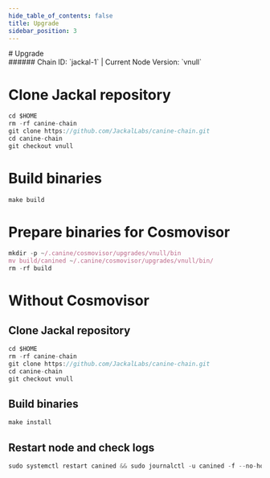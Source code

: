 ```yaml
---
hide_table_of_contents: false
title: Upgrade
sidebar_position: 3
---
```


<div class="h1-with-icon icon-jackal">
# Upgrade
</div>
###### Chain ID: `jackal-1` | Current Node Version: `vnull`


# Clone Jackal repository
```js
cd $HOME
rm -rf canine-chain
git clone https://github.com/JackalLabs/canine-chain.git
cd canine-chain
git checkout vnull
 ```

# Build binaries
```js
make build
 ```

# Prepare binaries for Cosmovisor
```js
mkdir -p ~/.canine/cosmovisor/upgrades/vnull/bin
mv build/canined ~/.canine/cosmovisor/upgrades/vnull/bin/
rm -rf build
```

# Without Cosmovisor
## Clone Jackal repository
```js
cd $HOME
rm -rf canine-chain
git clone https://github.com/JackalLabs/canine-chain.git
cd canine-chain
git checkout vnull
 ```

## Build binaries
```js
make install
 ```

## Restart node and check logs
```js
sudo systemctl restart canined && sudo journalctl -u canined -f --no-hostname -o cat
```